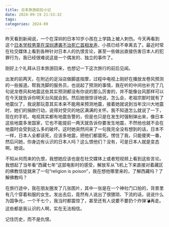 ```yaml
---
title: 日本旅游前后小记
date: 2024-09-19 21:53:32
tags:
categories: 2024-09
---
```


昨天看到新闻说，一个在深圳的日本10岁小孩在上学路上被人刺伤。今天再看到这个[日本学校男童在深圳遭袭不治死亡首相发声](https://www.rfi.fr/cn/%E4%B8%AD%E5%9B%BD/20240919-%E6%97%A5%E6%9C%AC%E5%AD%A6%E6%A0%A1%E7%94%B7%E7%AB%A5%E5%9C%A8%E6%B7%B1%E5%9C%B3%E9%81%AD%E8%A2%AD%E4%B8%8D%E6%B2%BB%E6%AD%BB%E4%BA%A1-%E9%A6%96%E7%9B%B8%E5%8F%91%E5%A3%B0)，小孩已经不幸离去了。最近时常在社交媒体上看到各种针对日本人的仇恨言论，甚至一些做出直接伤害日本人的犯罪行为，我已经很难说这是一个偶发的、独立的事件了。

刚好上个礼拜从日本旅游回来，也想记一下这次旅行的前后见闻。

出发的前两天，在附近的足浴店做脚底按摩，过程中电视上刚好在播放龙卷风预测的一些报道。帮我洗脚的服务员，也说起了预测的事情，我在听的中间也补充了几句说龙卷风和地震这些其实预测都没有你说的那么厉害的，并不能像台风那样可以在今天就告诉你明天台风就会到。然后她很惊讶地说，怎么会，老祖宗那时就有了地震仪了，我说那玩意其实本来不能用来预测地震，接着她就说到当年汶川大地震时，她们的捐款行动，说得对受灾的地区满满的关怀。我不知道怎么就说了一下，现在的手机、电视其实都有地震告警的，但是也只是在发生时强制弹出来，像日本这些地震多发国家，它也不能提前一两天就告诉你要发生地震，不然他也就不会在地震时会受到这么多的破坏。这时她突然间来了一句我完全没有想到的话，日本不一样，日本人全都该死，应该多地震，把他们都震死。愣住了我，只能傻笑一番，然后问她，你身边有认识的日本人吗？这么恨他们？没有，可是日本人就是变态啊，她说。

不知从何而来的仇恨，我想她应该也是在社交媒体上或者短视频上看到这些言论。我想起了当年看“西藏七年”这部电影时的感受，解放军从飞机上下来直接对着藏区的佛教信徒就来了一句“religion is poison”，我在想他哪里来的，了解西藏吗？了解佛教吗？

在旅行途中，我在朋友圈发了几张图片，其中一张是在一个神社门口拍的，背景里有几个穿着和服的女生。发出去后，竟然有人说出了很猥琐、下流的话，说说什么为国争光，一个干七个，我当时都震惊了，甚至还有人说要不要扔个炸弹💣再走。这些都是我认识的人啊，实在无法相信。

记住历史，而不是仇恨。
